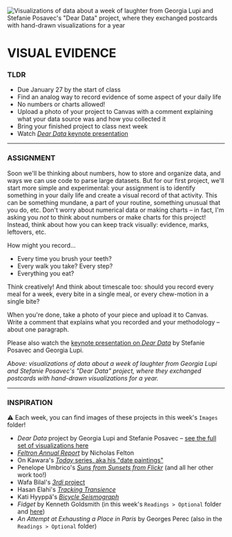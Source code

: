 ![Visualizations of data about a week of laughter from Georgia Lupi and Stefanie Posavec's "Dear Data" project, where they exchanged postcards with hand-drawn visualizations for a year](https://raw.githubusercontent.com/jeffThompson/DesigningWithData/master/Week01_VisualEvidence/Images/DearData-Composite-GeorgiaLupiAndStefaniePosavec.jpg)

# VISUAL EVIDENCE

### TLDR  
* Due January 27 by the start of class  
* Find an analog way to record evidence of some aspect of your daily life
* No numbers or charts allowed!
* Upload a photo of your project to Canvas with a comment explaining what your data source was and how you collected it  
* Bring your finished project to class next week  
* Watch [*Dear Data* keynote presentation](https://vimeo.com/157474716)

***

### ASSIGNMENT
Soon we'll be thinking about numbers, how to store and organize data, and ways we can use code to parse large datasets. But for our first project, we'll start more simple and experimental: your assignment is to identify something in your daily life and create a visual record of that activity. This can be something mundane, a part of your routine, something unusual that you do, etc. Don't worry about numerical data or making charts – in fact, I'm asking you *not* to think about numbers or make charts for this project! Instead, think about how you can keep track visually: evidence, marks, leftovers, etc.

How might you record...
* Every time you brush your teeth?  
* Every walk you take? Every step?  
* Everything you eat?

Think creatively! And think about timescale too: should you record every meal for a week, every bite in a single meal, or every chew-motion in a single bite?

When you're done, take a photo of your piece and upload it to Canvas. Write a comment that explains what you recorded and your methodology – about one paragraph.

Please also watch the [keynote presentation on *Dear Data*](https://vimeo.com/157474716) by Stefanie Posavec and Georgia Lupi.

*Above: visualizations of data about a week of laughter from Georgia Lupi and Stefanie Posavec's "Dear Data" project, where they exchanged postcards with hand-drawn visualizations for a year.*

***

### INSPIRATION
:warning: Each week, you can find images of these projects in this week's `Images` folder!

* *Dear Data* project by Georgia Lupi and Stefanie Posavec – [see the full set of visualizations here](http://www.dear-data.com/all)
* [*Feltron Annual Report*](http://feltron.com) by Nicholas Felton
* On Kawara's [*Today* series, aka his "date paintings"](https://www.guggenheim.org/teaching-materials/on-kawara-silence/paintings-today-series-date-paintings)
* Penelope Umbrico's [*Suns from Sunsets from Flickr*](http://www.penelopeumbrico.net/index.php/project/suns-from-sunsets-from-flickr) (and all her other work too!)
* Wafa Bilal's [*3rdi* project](http://wafaabilal.com/thirdi)
* Hasan Elahi's [*Tracking Transience*](https://elahi.gmu.edu/track)
* Kati Hyyppä's [*Bicycle Seismograph*](http://katihyyppa.com/bicycle-seismographs)
* *Fidget* by Kenneth Goldsmith (in this week's `Readings > Optional` folder and [here](http://www.writing.upenn.edu/pennsound/x/Goldsmith-Fidget.html))
* *An Attempt at Exhausting a Place in Paris* by Georges Perec (also in the `Readings > Optional` folder)

